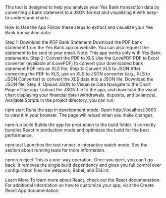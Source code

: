 This tool is designed to help you analyze your Yes Bank transaction data by converting a bank statement to a JSON format and visualizing it with easy-to-understand charts.

How to Use the App
Follow these steps to extract and visualize your Yes Bank transaction data:

Step 1: Download the PDF Bank Statement
Download the PDF bank statement from the Yes Bank app or website. You can also request the statement to be sent to your email.
Note: This app works only with Yes Bank statements.
Step 2: Convert the PDF to XLS
Use the iLovePDF PDF to Excel converter (available at iLovePDF) to convert your downloaded bank statement PDF into an XLS file.
Step 3: Convert XLS to JSON
After converting the PDF to XLS, use an XLS to JSON converter (e.g., XLS to JSON Converter) to convert the XLS data into a JSON file.
Download the JSON file.
Step 4: Upload JSON to Visualize Data
Navigate to the Chart Page of the app.
Upload the JSON file to the app, and download the visual chart displaying your financial data (withdrawals, deposits, and balances).
Available Scripts
In the project directory, you can run:

npm start
Runs the app in development mode.
Open http://localhost:3000 to view it in your browser. The page will reload when you make changes.

npm run build
Builds the app for production to the build folder.
It correctly bundles React in production mode and optimizes the build for the best performance.

npm test
Launches the test runner in interactive watch mode. See the section about running tests for more information.

npm run eject
This is a one-way operation. Once you eject, you can't go back. It removes the single build dependency and gives you full control over configuration files like webpack, Babel, and ESLint.

Learn More
To learn more about React, check out the React documentation.
For additional information on how to customize your app, visit the Create React App documentation.